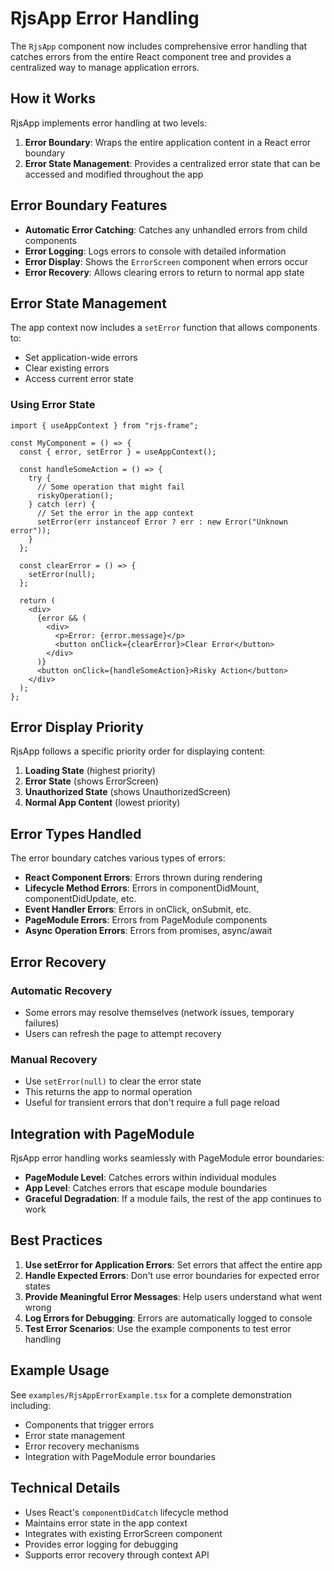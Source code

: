 # RjsApp Error Handling

The `RjsApp` component now includes comprehensive error handling that catches errors from the entire React component tree and provides a centralized way to manage application errors.

## How it Works

RjsApp implements error handling at two levels:

1. **Error Boundary**: Wraps the entire application content in a React error boundary
2. **Error State Management**: Provides a centralized error state that can be accessed and modified throughout the app

## Error Boundary Features

- **Automatic Error Catching**: Catches any unhandled errors from child components
- **Error Logging**: Logs errors to console with detailed information
- **Error Display**: Shows the `ErrorScreen` component when errors occur
- **Error Recovery**: Allows clearing errors to return to normal app state

## Error State Management

The app context now includes a `setError` function that allows components to:

- Set application-wide errors
- Clear existing errors
- Access current error state

### Using Error State

```tsx
import { useAppContext } from "rjs-frame";

const MyComponent = () => {
  const { error, setError } = useAppContext();

  const handleSomeAction = () => {
    try {
      // Some operation that might fail
      riskyOperation();
    } catch (err) {
      // Set the error in the app context
      setError(err instanceof Error ? err : new Error("Unknown error"));
    }
  };

  const clearError = () => {
    setError(null);
  };

  return (
    <div>
      {error && (
        <div>
          <p>Error: {error.message}</p>
          <button onClick={clearError}>Clear Error</button>
        </div>
      )}
      <button onClick={handleSomeAction}>Risky Action</button>
    </div>
  );
};
```

## Error Display Priority

RjsApp follows a specific priority order for displaying content:

1. **Loading State** (highest priority)
2. **Error State** (shows ErrorScreen)
3. **Unauthorized State** (shows UnauthorizedScreen)
4. **Normal App Content** (lowest priority)

## Error Types Handled

The error boundary catches various types of errors:

- **React Component Errors**: Errors thrown during rendering
- **Lifecycle Method Errors**: Errors in componentDidMount, componentDidUpdate, etc.
- **Event Handler Errors**: Errors in onClick, onSubmit, etc.
- **PageModule Errors**: Errors from PageModule components
- **Async Operation Errors**: Errors from promises, async/await

## Error Recovery

### Automatic Recovery

- Some errors may resolve themselves (network issues, temporary failures)
- Users can refresh the page to attempt recovery

### Manual Recovery

- Use `setError(null)` to clear the error state
- This returns the app to normal operation
- Useful for transient errors that don't require a full page reload

## Integration with PageModule

RjsApp error handling works seamlessly with PageModule error boundaries:

- **PageModule Level**: Catches errors within individual modules
- **App Level**: Catches errors that escape module boundaries
- **Graceful Degradation**: If a module fails, the rest of the app continues to work

## Best Practices

1. **Use setError for Application Errors**: Set errors that affect the entire app
2. **Handle Expected Errors**: Don't use error boundaries for expected error states
3. **Provide Meaningful Error Messages**: Help users understand what went wrong
4. **Log Errors for Debugging**: Errors are automatically logged to console
5. **Test Error Scenarios**: Use the example components to test error handling

## Example Usage

See `examples/RjsAppErrorExample.tsx` for a complete demonstration including:

- Components that trigger errors
- Error state management
- Error recovery mechanisms
- Integration with PageModule error boundaries

## Technical Details

- Uses React's `componentDidCatch` lifecycle method
- Maintains error state in the app context
- Integrates with existing ErrorScreen component
- Provides error logging for debugging
- Supports error recovery through context API
